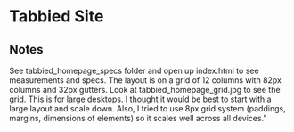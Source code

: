 # Tabbied Site

## Notes

See tabbied_homepage_specs folder and open up index.html to see measurements and specs. The layout is on a grid of 12 columns with 82px columns and 32px gutters. Look at tabbied_homepage_grid.jpg to see the grid. This is for large desktops. I thought it would be best to start with a large layout and scale down. Also, I tried to use 8px grid system (paddings, margins, dimensions of elements) so it scales well across all devices."

